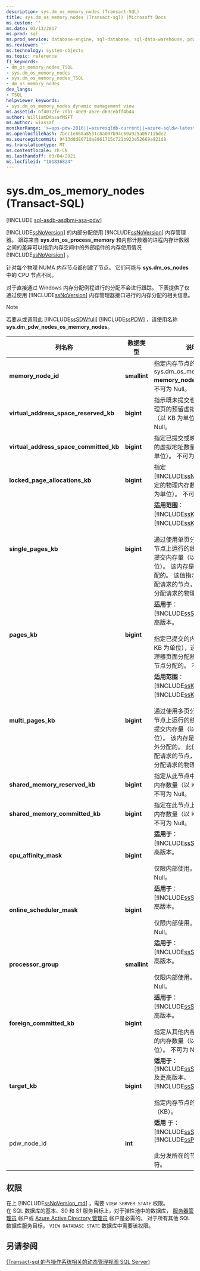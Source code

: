 ```yaml
---
description: sys.dm_os_memory_nodes (Transact-SQL)
title: sys.dm_os_memory_nodes (Transact-sql) |Microsoft Docs
ms.custom: ''
ms.date: 03/13/2017
ms.prod: sql
ms.prod_service: database-engine, sql-database, sql-data-warehouse, pdw
ms.reviewer: ''
ms.technology: system-objects
ms.topic: reference
f1_keywords:
- dm_os_memory_nodes_TSQL
- sys.dm_os_memory_nodes
- sys.dm_os_memory_nodes_TSQL
- dm_os_memory_nodes
dev_langs:
- TSQL
helpviewer_keywords:
- sys.dm_os_memory_nodes dynamic management view
ms.assetid: bf4032fe-7db1-40e9-a62e-d69cebff4b44
author: WilliamDAssafMSFT
ms.author: wiassaf
monikerRange: '>=aps-pdw-2016||=azuresqldb-current||=azure-sqldw-latest||>=sql-server-2016||>=sql-server-linux-2017||=azuresqldb-mi-current'
ms.openlocfilehash: 7bec1e868a8531c8a007b94c69a925a05711bde2
ms.sourcegitcommit: 9413ddd8071da8861715c721b923e52669a921d8
ms.translationtype: MT
ms.contentlocale: zh-CN
ms.lasthandoff: 03/04/2021
ms.locfileid: "101836824"
---
```

# <a name="sysdm_os_memory_nodes-transact-sql"></a>sys.dm_os_memory_nodes (Transact-SQL)
[!INCLUDE [sql-asdb-asdbmi-asa-pdw](../../includes/applies-to-version/sql-asdb-asdbmi-asa-pdw.md)]

  [!INCLUDE[ssNoVersion](../../includes/ssnoversion-md.md)] 的内部分配使用 [!INCLUDE[ssNoVersion](../../includes/ssnoversion-md.md)] 内存管理器。 跟踪来自 **sys.dm_os_process_memory** 和内部计数器的进程内存计数器之间的差异可以指示内存空间中的外部组件的内存使用情况 [!INCLUDE[ssNoVersion](../../includes/ssnoversion-md.md)] 。  
  
 针对每个物理 NUMA 内存节点都创建了节点。 它们可能与 **sys.dm_os_nodes** 中的 CPU 节点不同。  
  
 对于直接通过 Windows 内存分配例程进行的分配不会进行跟踪。 下表提供了仅通过使用 [!INCLUDE[ssNoVersion](../../includes/ssnoversion-md.md)] 内存管理器接口进行的内存分配的相关信息。  
  
> [!NOTE]  
>  若要从或调用此 [!INCLUDE[ssSDWfull](../../includes/sssdwfull-md.md)] [!INCLUDE[ssPDW](../../includes/sspdw-md.md)] ，请使用名称 **sys.dm_pdw_nodes_os_memory_nodes**。  
  
|列名称|数据类型|说明|  
|-----------------|---------------|-----------------|  
|**memory_node_id**|**smallint**|指定内存节点的 ID。 与 sys.dm_os_memory_clerks **memory_node_id** 相关。 不可为 Null。|  
|**virtual_address_space_reserved_kb**|**bigint**|指示既未提交也未映射到物理页的预留虚拟地址数量（以 KB 为单位）。 不可为 Null。|  
|**virtual_address_space_committed_kb**|**bigint**|指定已提交或映射到物理页的虚拟地址数量（以 KB 为单位）。 不可为 Null。|  
|**locked_page_allocations_kb**|**bigint**|指定 [!INCLUDE[ssNoVersion](../../includes/ssnoversion-md.md)] 锁定的物理内存数量（以 KB 为单位）。 不可为 Null。|  
|**single_pages_kb**|**bigint**|**适用范围**： [!INCLUDE[ssKatmai](../../includes/sskatmai-md.md)] 到 [!INCLUDE[ssKilimanjaro](../../includes/sskilimanjaro-md.md)]。<br /><br /> 通过使用单页分配器并按此节点上运行的线程分配的已提交内存量（以 KB 为单位）。 该内存是从缓冲池分配的。 该值指示的是发生分配请求的节点，而不是满足分配请求的物理位置。|  
|**pages_kb**|**bigint**|**适用于**：[!INCLUDE[ssSQL11](../../includes/sssql11-md.md)] 及更高版本。<br /><br /> 指定已提交的内存数量（以 KB 为单位），这是由内存管理器页面分配器从此 NUMA 节点分配的。 不可为 Null。|  
|**multi_pages_kb**|**bigint**|**适用范围**： [!INCLUDE[ssKatmai](../../includes/sskatmai-md.md)] 到 [!INCLUDE[ssKilimanjaro](../../includes/sskilimanjaro-md.md)]。<br /><br /> 通过使用多页分配器并按此节点上运行的线程分配的已提交内存量（以 KB 为单位）。 该内存是从缓冲池之外分配的。 此值指示发生分配请求的节点，而不是满足分配请求的物理位置。|  
|**shared_memory_reserved_kb**|**bigint**|指定从此节点中保留的共享内存数量（以 KB 为单位）。 不可为 Null。|  
|**shared_memory_committed_kb**|**bigint**|指定在此节点上提交的共享内存数量（以 KB 为单位）。 不可为 Null。|  
|**cpu_affinity_mask**|**bigint**|**适用于**：[!INCLUDE[ssSQL11](../../includes/sssql11-md.md)] 及更高版本。<br /><br /> 仅限内部使用。 不可为 Null。|  
|**online_scheduler_mask**|**bigint**|**适用于**：[!INCLUDE[ssSQL11](../../includes/sssql11-md.md)] 及更高版本。<br /><br /> 仅限内部使用。 不可为 Null。|  
|**processor_group**|**smallint**|**适用于**：[!INCLUDE[ssSQL11](../../includes/sssql11-md.md)] 及更高版本。<br /><br /> 仅限内部使用。 不可为 Null。|  
|**foreign_committed_kb**|**bigint**|**适用于**：[!INCLUDE[ssSQL11](../../includes/sssql11-md.md)] 及更高版本。<br /><br /> 指定从其他内存节点中提交的内存数量（以 KB 为单位）。 不可为 Null。|  
|**target_kb** |**bigint** |**适用于**：[!INCLUDE[ssSQL15_md](../../includes/sssql16-md.md)] 及更高版本、[!INCLUDE[ssSDS_md](../../includes/sssds-md.md)]。<br /><br /> 指定内存节点的内存目标（KB）。 |   
|pdw_node_id|**int**|**适用** 于： [!INCLUDE[ssSDWfull](../../includes/sssdwfull-md.md)] 、 [!INCLUDE[ssPDW](../../includes/sspdw-md.md)]<br /><br /> 此分发所在的节点的标识符。|  
  
## <a name="permissions"></a>权限

在上 [!INCLUDE[ssNoVersion_md](../../includes/ssnoversion-md.md)] ，需要 `VIEW SERVER STATE` 权限。   
在 SQL 数据库的基本、S0 和 S1 服务目标上，对于弹性池中的数据库， [服务器管理员](/azure/azure-sql/database/logins-create-manage#existing-logins-and-user-accounts-after-creating-a-new-database) 帐户或 [Azure Active Directory 管理员](/azure/azure-sql/database/authentication-aad-overview#administrator-structure) 帐户是必需的。 对于所有其他 SQL 数据库服务目标， `VIEW DATABASE STATE` 数据库中需要该权限。   

## <a name="see-also"></a>另请参阅  
  [&#40;Transact-sql 的与操作系统相关的动态管理视图 SQL Server&#41;](../../relational-databases/system-dynamic-management-views/sql-server-operating-system-related-dynamic-management-views-transact-sql.md)  
  
